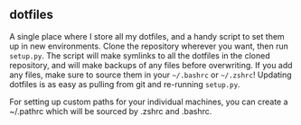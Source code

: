## dotfiles
A single place where I store all my dotfiles, and a handy script to set them up in new environments. Clone the repository wherever you want, then run `setup.py`. The script will make symlinks to all the dotfiles in the cloned repository, and will make backups of any files before overwriting. If you add any files, make sure to source them in your `~/.bashrc` or `~/.zshrc`! Updating dotfiles is as easy as pulling from git and re-running `setup.py`.

For setting up custom paths for your individual machines, you can create a ~/.pathrc which will be sourced by .zshrc and .bashrc. 